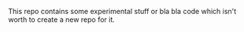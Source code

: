 This repo contains some experimental stuff or bla bla code which 
isn't worth to create a new repo for it. 
